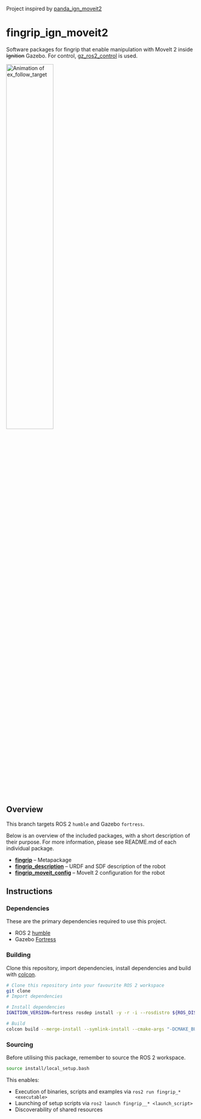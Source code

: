 Project inspired by [panda_ign_moveit2](git@github.com:AndrejOrsula/panda_ign_moveit2.git)

# fingrip_ign_moveit2

Software packages for fingrip that enable manipulation with MoveIt 2 inside ~~Ignition~~ Gazebo. For control, [gz_ros2_control](https://github.com/ros-controls/gz_ros2_control) is used.

<p align="left" float="middle">
  <img width="50.0%" src="https://user-images.githubusercontent.com/22929099/147374612-3d0209d3-574e-4a4f-8077-edbbcf8fc47d.gif" alt="Animation of ex_follow_target"/>
</p>

## Overview

This branch targets ROS 2 `humble` and Gazebo `fortress`.

Below is an overview of the included packages, with a short description of their purpose. For more information, please see README.md of each individual package.

- [**fingrip**](./panda) – Metapackage
- [**fingrip_description**](./panda_description) – URDF and SDF description of the robot
- [**fingrip_moveit_config**](./panda_moveit_config) – MoveIt 2 configuration for the robot

## Instructions

### Dependencies

These are the primary dependencies required to use this project.

- ROS 2 [humble](https://docs.ros.org/en/humblr/Installation.html)
- Gazebo [Fortress](https://gazebosim.org/docs/fortress)

### Building

Clone this repository, import dependencies, install dependencies and build with [colcon](https://colcon.readthedocs.io).

```bash
# Clone this repository into your favourite ROS 2 workspace
git clone
# Import dependencies

# Install dependencies
IGNITION_VERSION=fortress rosdep install -y -r -i --rosdistro ${ROS_DISTRO} --from-paths .

# Build
colcon build --merge-install --symlink-install --cmake-args "-DCMAKE_BUILD_TYPE=Release"
```

### Sourcing

Before utilising this package, remember to source the ROS 2 workspace.

```bash
source install/local_setup.bash
```

This enables:

- Execution of binaries, scripts and examples via `ros2 run fingrip_* <executable>`
- Launching of setup scripts via `ros2 launch fingrip__* <launch_script>`
- Discoverability of shared resources
